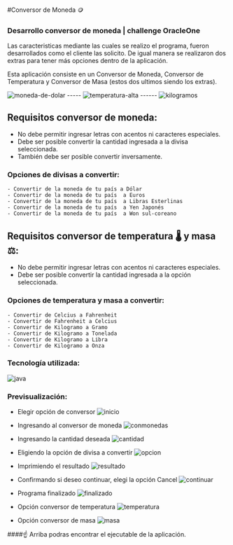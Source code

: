 #Conversor de Moneda 🪙

### Desarrollo conversor de moneda | challenge OracleOne

Las caracteristicas mediante las cuales se realizo el programa, fueron desarrollados como el cliente las solicito. De igual manera se realizaron dos extras para tener más opciones dentro de la aplicación.

Esta aplicación consiste en un Conversor de Moneda, Conversor de Temperatura y Conversor de Masa (estos dos ultimos siendo los extras).

![moneda-de-dolar](https://user-images.githubusercontent.com/78713566/225103338-b217ae2d-6ed3-464d-9d26-b3efdf2474b5.svg) ----- ![temperatura-alta](https://user-images.githubusercontent.com/78713566/225104295-2fd1ada7-c8c0-4898-a465-dee2aa7de5d3.svg) ------ ![kilogramos](https://user-images.githubusercontent.com/78713566/225104731-c76dda5b-5f96-4c5a-be92-998f6c5fc8e0.svg)

## Requisitos conversor de moneda:
- No debe permitir ingresar letras con acentos ni caracteres especiales.
- Debe ser posible convertir la cantidad ingresada a la divisa seleccionada.
- También debe ser posible convertir inversamente.

### Opciones de divisas a convertir:
	- Convertir de la moneda de tu país a Dólar
    - Convertir de la moneda de tu país  a Euros
    - Convertir de la moneda de tu país  a Libras Esterlinas
    - Convertir de la moneda de tu país  a Yen Japonés
    - Convertir de la moneda de tu país  a Won sul-coreano

## Requisitos conversor de temperatura 🌡️ y masa ⚖️:
- No debe permitir ingresar letras con acentos ni caracteres especiales.
- Debe ser posible convertir la cantidad ingresada a la opción seleccionada.

### Opciones de temperatura y masa a convertir:
	- Convertir de Celcius a Fahrenheit
    - Convertir de Fahrenheit a Celcius
    - Convertir de Kilogramo a Gramo
    - Convertir de Kilogramo a Tonelada
    - Convertir de Kilogramo a Libra
	- Convertir de Kilogramo a Onza

### Tecnología utilizada:
![java](https://user-images.githubusercontent.com/78713566/225094824-88b6f8fa-686b-497e-9b05-46791c2e1582.svg)

### Previsualización:
- Elegir opción de conversor
![inicio](https://user-images.githubusercontent.com/78713566/225096816-52d4c2cf-430f-4525-aac3-864d9a6aceb5.png)

- Ingresando al conversor de moneda
![conmonedas](https://user-images.githubusercontent.com/78713566/225097097-a9edfffe-2e00-43d3-9211-01489a45e5e7.png)

- Ingresando la cantidad deseada
![cantidad](https://user-images.githubusercontent.com/78713566/225097295-6524ef4f-2ddf-499c-8fd1-cab55e19e90f.png)

- Eligiendo la opción de divisa a convertir
![opcion](https://user-images.githubusercontent.com/78713566/225097535-4f4d4766-3368-47eb-9aae-a4a3291c8c41.png)

- Imprimiendo el resultado
![resultado](https://user-images.githubusercontent.com/78713566/225097790-22cb7886-6635-40a0-b815-90b5579d30b5.png)

- Confirmando si deseo continuar, elegi la opción Cancel
![continuar](https://user-images.githubusercontent.com/78713566/225097920-ba009f9d-dd92-4458-8160-035a8ed555db.png)

- Programa finalizado
![finalizado](https://user-images.githubusercontent.com/78713566/225098032-b2a6545f-c7c2-48ed-8c89-f0f5e31591c6.png)

- Opción conversor de temperatura
![temperatura](https://user-images.githubusercontent.com/78713566/225098174-ca51bf26-a603-407a-b3bc-4f58d937bb7e.png)

- Opción conversor de masa
![masa](https://user-images.githubusercontent.com/78713566/225098264-c81f03c0-70e4-47be-b822-98eef3fadcbb.png)

####☝️ Arriba podras encontrar el ejecutable de la aplicación.
